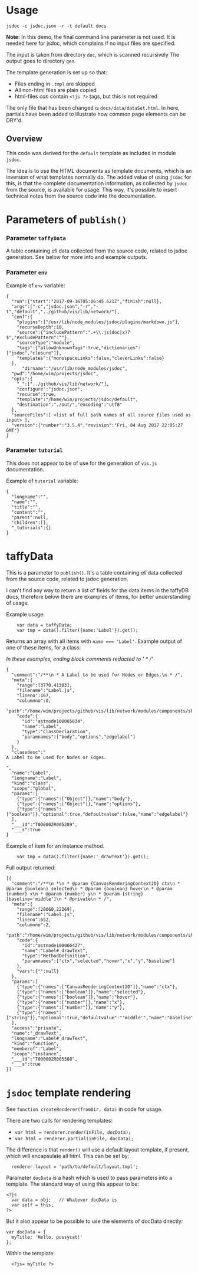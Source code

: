 # Usage
```
jsdoc -c jsdoc.json -r -t default docs
```

**Note:** In this demo, the final command line parameter is not used. It is needed here for jsdoc,
          which complains if no input files are specified.


The input is taken from directory `doc`, which is scanned recursively
The output goes to directory `gen`.


The template generation is set up so that:

- Files ending in `.tmpl` are skipped
- All non-html files are plain copied
- html-files *can* contain `<?js ?>` tags, but this is not required

The only file that has been changed is `docs/data/dataSet.html`.
In here, partials have been added to illustrate how common page elements can be DRY'd.

  ## Overview

  This code was derived for the `default` template as included in module `jsdoc`.

  The idea is to use the HTML documents as template documents, which is an inversion
  of what templates normally do. The added value of using `jsdoc` for this, is that
  the complete documentation information, as collected by `jsdoc` from the source, is
  available for usage. This way, it's possible to insert technical notes from the source
  code into the documentation.
  

  # Parameters of `publish()`

  ### Parameter `taffyData`

  A table containing *all* data collected from the source code, related to jsdoc generation.
  See below for more info and example outputs.

  ### Parameter `env`

  Example of `env` variable:

```
{
  "run":{"start":"2017-09-16T05:06:45.621Z","finish":null},
  "args":["-c","jsdoc.json","-r","-t","default","../github/vis/lib/network/"],
  "conf":{
    "plugins":["/usr/lib/node_modules/jsdoc/plugins/markdown.js"],
    "recurseDepth":10,
    "source":{"includePattern":".+\\.js(doc|x)?$","excludePattern":""},
    "sourceType":"module",
    "tags":{"allowUnknownTags":true,"dictionaries":["jsdoc","closure"]},
    "templates":{"monospaceLinks":false,"cleverLinks":false}
  },
      "dirname":"/usr/lib/node_modules/jsdoc",
  "pwd":"/home/wim/projects/jsdoc",
  "opts":{
    "_":["../github/vis/lib/network/"],
    "configure":"jsdoc.json",
    "recurse":true,
    "template":"/home/wim/projects/jsdoc/default",
    "destination":"./out/","encoding":"utf8"
  },
  "sourceFiles":[ <list of full path names of all source files used as input> ],
  "version":{"number":"3.5.4","revision":"Fri, 04 Aug 2017 22:05:27 GMT"}
}
```

  ### Parameter `tutorial`

  This does not appear to be of use for the generation of `vis.js` documentation.

  Example of `tutorial` variable:

```
{
  "longname":"",
  "name":"",
  "title":"",
  "content":"",
  "parent":null,
  "children":[],
  "_tutorials":{}
}
```

  # taffyData

  This is a parameter to `publish()`. It's a table containing *all* data collected from the
  source code, related to jsdoc generation.

  I can't find any way to return a list of fields for the data items in the taffyDB docs,
  therefore below there are examples of items, for better understanding of usage.

  Example usage:

```
    var data = taffyData;
    var tmp = data().filter({name:'Label'}).get();
```

  Returns an array with all items with `name === 'Label'`.
  Example output of one of these items, for a class:

*In these examples, ending block comments redacted to ' * /'*
```
{
  "comment":"/**\n * A Label to be used for Nodes or Edges.\n * /",
  "meta":{
    "range":[3770,41303],
    "filename":"Label.js",
    "lineno":167,
    "columnno":0,
    "path":"/home/wim/projects/github/vis/lib/network/modules/components/shared",
    "code":{
      "id":"astnode100065034",
      "name":"Label",
      "type":"ClassDeclaration",
      "paramnames":["body","options","edgelabel"]
    }
  },
  "classdesc":"
A Label to be used for Nodes or Edges.

",
  "name":"Label",
  "longname":"Label",
  "kind":"class",
  "scope":"global",
  "params":[
    {"type":{"names":["Object"]},"name":"body"},
    {"type":{"names":["Object"]},"name":"options"},
    {"type":{"names":["boolean"]},"optional":true,"defaultvalue":false,"name":"edgelabel"}
  ],
  "___id":"T000002R005289",
  "___s":true
}
```

  Example of item for an instance method.

```
    var tmp = data().filter({name:'_drawText'}).get();
```

  Full output returned:

```
[{
  "comment":"/**\n *\n * @param {CanvasRenderingContext2D} ctx\n * @param {boolean} selected\n * @param {boolean} hover\n * @param {number} x\n * @param {number} y\n * @param {string} [baseline='middle']\n * @private\n * /",
  "meta":{
    "range":[20060,22269],
    "filename":"Label.js",
    "lineno":652,
    "columnno":2,
    "path":"/home/wim/projects/github/vis/lib/network/modules/components/shared",
    "code":{
      "id":"astnode100066427",
      "name":"Label#_drawText",
      "type":"MethodDefinition",
      "paramnames":["ctx","selected","hover","x","y","baseline"]
    },
    "vars":{"":null}
  },
  "params":[
    {"type":{"names":["CanvasRenderingContext2D"]},"name":"ctx"},
    {"type":{"names":["boolean"]},"name":"selected"},
    {"type":{"names":["boolean"]},"name":"hover"},
    {"type":{"names":["number"]},"name":"x"},
    {"type":{"names":["number"]},"name":"y"},
    {"type":{"names":["string"]},"optional":true,"defaultvalue":"'middle'","name":"baseline"}
  ],
  "access":"private",
  "name":"_drawText",
  "longname":"Label#_drawText",
  "kind":"function",
  "memberof":"Label",
  "scope":"instance",
  "___id":"T000002R005388",
  "___s":true
}]
```

  # `jsdoc` template rendering

  See `function createRenderer(fromDir, data)` in code for usage.

  There are two calls for rendering templates:
 
  - `var html = renderer.render(inFile, docData);`
  - `var html = renderer.partial(inFile, docData);`
 
  The difference is that `render()` will use a default layout template, if present, which
  will encapsulate all html. This can be set by:
 
  ```
    renderer.layout = 'path/to/default/layout.tmpl'; 
  ```
 
  Parameter `docData` is a hash which is used to pass parameters into a template.
  The standard way of using this appear to be:
  ```
  <?js
    var data = obj;   // Whatever docData is
    var self = this;
  ?>
  ```
 
  But it also appear to be possible to use the elements of docData directly:
  ```
  var docData = {
    myTitle: 'Hello, pussycat!'
  };
  ```
 
  Within the template:
  ```
    <?js= myTitle ?>
  ```
